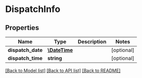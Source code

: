 # DispatchInfo

## Properties
Name | Type | Description | Notes
------------ | ------------- | ------------- | -------------
**dispatch_date** | [**\DateTime**](\DateTime.md) |  | [optional] 
**dispatch_time** | **string** |  | [optional] 

[[Back to Model list]](../../README.md#documentation-for-models) [[Back to API list]](../../README.md#documentation-for-api-endpoints) [[Back to README]](../../README.md)

